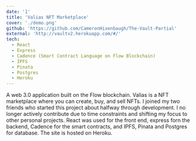 ```yaml
---
date: '1'
title: 'Valias NFT Marketplace'
cover: './demo.png'
github: 'https://github.com/CameronHixenbaugh/The-Vault-Partial'
external: 'http://vaultv2.herokuapp.com/#/'
tech:
  - React
  - Express
  - Cadence (Smart Contract Language on Flow Blockchain)
  - IPFS
  - Pinata
  - Postgres
  - Heroku
---
```


A web 3.0 application built on the Flow blockchain. Valias is a NFT marketplace where you can create, buy, and sell NFTs. I joined my two friends who started this project about halfway through development. I no longer actively contribute due to time constraints and shifting my focus to other personal projects. React was used for the front end, express forn the backend, Cadence for the smart contracts, and IPFS, Pinata and Postgres for database. The site is hosted on Heroku.
